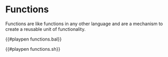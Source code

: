 # Functions

Functions are like functions in any other language and are a mechanism to create a reusable unit of functionality.

{{#playpen functions.bal}}

{{#playpen functions.sh}}